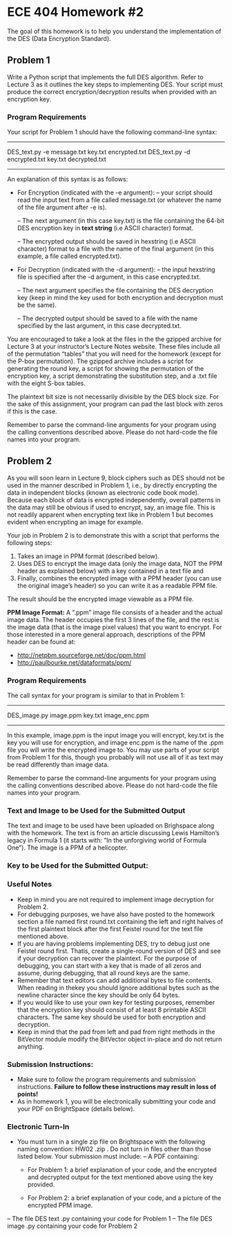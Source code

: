 # ECE 404 Homework #2
The goal of this homework is to help you understand the implementation of the DES (Data Encryption Standard).

## Problem 1
Write a Python script that implements the full DES algorithm. Refer to Lecture 3 as it outlines the key steps to implementing DES. Your script must produce the correct encryption/decryption results when provided with an encryption key.

### Program Requirements
Your script for Problem 1 should have the following command-line syntax:

___
DES_text.py -e message.txt key.txt encrypted.txt
DES_text.py -d encrypted.txt key.txt decrypted.txt

---

An explanation of this syntax is as follows:
* For Encryption (indicated with the -e argument):
  – your script should read the input text from a file called message.txt (or whatever the name of the file argument after -e is).
  
  – The next argument (in this case key.txt) is the file containing the 64-bit DES encryption key in **text string** (i.e ASCII character) format.
  
  – The encrypted output should be saved in hexstring (i.e ASCII character) format to a file with the name of the final argument (in this example, a file called encrypted.txt).
  
* For Decryption (indicated with the -d argument):
  – the input hexstring file is specified after the -d argument, in this case encrypted.txt.
  
  – The next argument specifies the file containing the DES decryption key (keep in mind the key used for both encryption and decryption must be the same).
  
  – The decrypted output should be saved to a file with the name specified by the last argument, in this case decrypted.txt.

You are encouraged to take a look at the files in the the gzipped archive for Lecture 3 at your instructor’s Lecture Notes website. These files include all of the permutation “tables” that you will need for the homework (except for the P-box permutation). The gzipped archive includes a script for generating the round key, a script for showing the permutation of the encryption key, a script demonstrating the substitution step, and a .txt file with the eight S-box tables.

The plaintext bit size is not necessarily divisible by the DES block size. For the sake of this assignment, your program can pad the last block with zeros if this is the case.

Remember to parse the command-line arguments for your program using the calling conventions described above. Please do not hard-code the file names into your program.

## Problem 2
As you will soon learn in Lecture 9, block ciphers such as DES should not be used in the manner described in Problem 1, i.e., by directly encrypting the data in independent blocks (known as electronic code book mode). Because each block of data is encrypted independently, overall patterns in the data may still be obvious if used to encrypt, say, an image file. This is not readily apparent when encrypting text like in Problem 1 but becomes evident when encrypting an image for example.

Your job in Problem 2 is to demonstrate this with a script that performs the following steps:

1. Takes an image in PPM format (described below).
2. Uses DES to encrypt the image data (only the image data, NOT the PPM header as explained below) with a key contained in a text file and
3. Finally, combines the encrypted image with a PPM header (you can use the original image’s header) so you can write it as a readable PPM file.

The result should be the encrypted image viewable as a PPM file.

**PPM Image Format:** A “.ppm” image file consists of a header and the actual image data. The header occupies the first 3 lines of the file, and the rest is the image data (that is the image pixel values) that you want to encrypt. For those interested in a more general approach, descriptions of the PPM header can be found at:
* http://netpbm.sourceforge.net/doc/ppm.html
* http://paulbourke.net/dataformats/ppm/

### Program Requirements
The call syntax for your program is similar to that in Problem 1:

---
DES_image.py image.ppm key.txt image_enc.ppm

---

In this example, image.ppm is the input image you will encrypt, key.txt is the key you will use for encryption, and image enc.ppm is the name of the .ppm file you will write the encrypted image to. You may use parts of your script from Problem 1 for this, though you probably will not use all of it as text may be read differently than image data.

Remember to parse the command-line arguments for your program using the calling conventions described above. Please do not hard-code the file names into your program.

### Text and Image to be Used for the Submitted Output
The text and image to be used have been uploaded on Brighspace along with the homework. The text is from an article discussing Lewis Hamilton’s legacy in Formula 1 (it starts with: ”In the unforgiving world of Formula One”). The image is a PPM of a helicopter.

### Key to be Used for the Submitted Output:
### Useful Notes
* Keep in mind you are not required to implement image decryption for Problem 2.
* For debugging purposes, we have also have posted to the homework section a file named first round.txt containing the left and right halves of the first plaintext block after the first Feistel round for the text file mentioned above.
* If you are having problems implementing DES, try to debug just one Feistel round first. Thatis, create a single-round version of DES and see if your decryption can recover the plaintext. For the purpose of debugging, you can start with a key that is made of all zeros and assume, during debugging, that all round keys are the same.
* Remember that text editors can add additional bytes to file contents. When reading in thekey you should ignore additional bytes such as the newline character since the key should be only 64 bytes.
* If you would like to use your own key for testing purposes, remember that the encryption key should consist of at least 8 printable ASCII characters. The same key should be used for both encryption and decryption.
* Keep in mind that the pad from left and pad from right methods in the BitVector module modify the BitVector object in-place and do not return anything.

### Submission Instructions:
* Make sure to follow the program requirements and submission instructions. **Failure to follow these instructions may result in loss of points!**
* As in homework 1, you will be electronically submitting your code and your PDF on BrightSpace (details below).

### Electronic Turn-In
* You must turn in a single zip file on Brightspace with the following naming convention: HW02 <last name> <first name>.zip . Do not turn in files other than those listed below. Your submission must include:
  – A PDF containing:
    
  * For Problem 1: a brief explanation of your code, and the encrypted and decrypted output for the text mentioned above using the key provided.

  * For Problem 2: a brief explanation of your code, and a picture of the encrypted PPM image.
    
– The file DES text .py containing your code for Problem 1
– The file DES image .py containing your code for Problem 2
    
